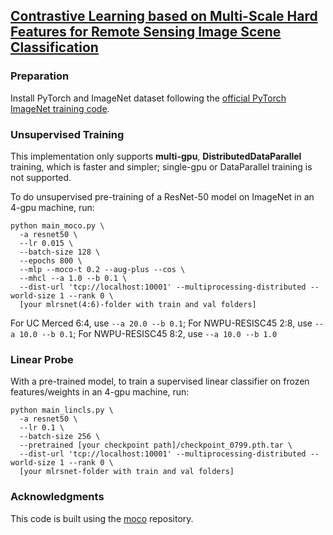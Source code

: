 ## [Contrastive Learning based on Multi-Scale Hard Features for Remote Sensing Image Scene Classification](https://ieeexplore.ieee.org/document/10172081)

### Preparation

Install PyTorch and ImageNet dataset following the [official PyTorch ImageNet training code](https://github.com/pytorch/examples/tree/master/imagenet).

### Unsupervised Training

This implementation only supports **multi-gpu**, **DistributedDataParallel** training, which is faster and simpler; single-gpu or DataParallel training is not supported.

To do unsupervised pre-training of a ResNet-50 model on ImageNet in an 4-gpu machine, run:
```
python main_moco.py \
  -a resnet50 \
  --lr 0.015 \
  --batch-size 128 \
  --epochs 800 \
  --mlp --moco-t 0.2 --aug-plus --cos \
  --mhcl --a 1.0 --b 0.1 \
  --dist-url 'tcp://localhost:10001' --multiprocessing-distributed --world-size 1 --rank 0 \
  [your mlrsnet(4:6)-folder with train and val folders]
```
For UC Merced 6:4, use `--a 20.0 --b 0.1`; For NWPU-RESISC45 2:8, use `--a 10.0 --b 0.1`; For NWPU-RESISC45 8:2, use `--a 10.0 --b 1.0`

### Linear Probe

With a pre-trained model, to train a supervised linear classifier on frozen features/weights in an 4-gpu machine, run:
```
python main_lincls.py \
  -a resnet50 \
  --lr 0.1 \
  --batch-size 256 \
  --pretrained [your checkpoint path]/checkpoint_0799.pth.tar \
  --dist-url 'tcp://localhost:10001' --multiprocessing-distributed --world-size 1 --rank 0 \
  [your mlrsnet-folder with train and val folders]
```

### Acknowledgments
This code is built using the [moco](https://github.com/facebookresearch/moco) repository.


